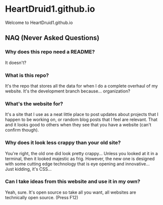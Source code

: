 # HeartDruid1.github.io
Welcome to HeartDruid1.github.io

## NAQ (Never Asked Questions)

### Why does this repo need a README?
It doesn't?

### What is this repo?
It's the repo that stores all the data for when I do a complete overhaul of my website. It's the development branch because... organization?

### What's the website for?
It's a site that I use as a neat little place to post updates about projects that I happen to be working on, or random blog posts that I feel are relevant. That and it looks good to others when they see that you have a website (can't confirm though).

### Why does it look less crappy than your old site?
You're right, the old one did look pretty crappy... Unless you looked at it in a terminal, then it looked majestic as frig. However, the new one is designed with some cutting edge technology that is eye opening and innovative... Just kidding, it's CSS...

### Can I take ideas from this website and use it in my own?
Yeah, sure. It's open source so take all you want, all websites are technically open source. (Press F12)
